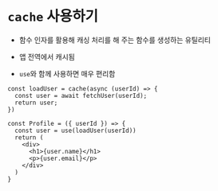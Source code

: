 ---
---

# `cache` 사용하기

<div class="flex">
<div class="flex-1">
<v-clicks>

- 함수 인자를 활용해 캐싱 처리를 해 주는 함수를 생성하는 유틸리티

- 앱 전역에서 캐시됨

- `use`와 함께 사용하면 매우 편리함

</v-clicks>
</div>
<div class="flex-1 pl-4">

```tsx
const loadUser = cache(async (userId) => {
  const user = await fetchUser(userId);
  return user;
})

const Profile = ({ userId }) => {
  const user = use(loadUser(userId))
  return (
    <div>
      <h1>{user.name}</h1>
      <p>{user.email}</p>
    </div>
  )
}
```

</div>
</div>
